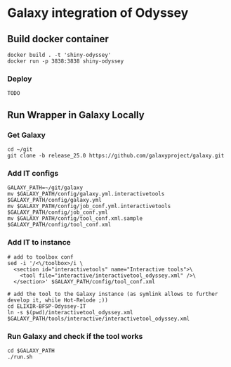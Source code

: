 # Galaxy integration of Odyssey

## Build docker container

```
docker build . -t 'shiny-odyssey'
docker run -p 3838:3838 shiny-odyssey
```

### Deploy

```
TODO
```

## Run Wrapper in Galaxy Locally

### Get Galaxy

```
cd ~/git
git clone -b release_25.0 https://github.com/galaxyproject/galaxy.git
```

### Add IT configs

```
GALAXY_PATH=~/git/galaxy 
mv $GALAXY_PATH/config/galaxy.yml.interactivetools $GALAXY_PATH/config/galaxy.yml
mv $GALAXY_PATH/config/job_conf.yml.interactivetools $GALAXY_PATH/config/job_conf.yml
mv $GALAXY_PATH/config/tool_conf.xml.sample $GALAXY_PATH/config/tool_conf.xml 
```

### Add IT to instance

```
# add to toolbox conf
sed -i '/<\/toolbox>/i \
  <section id="interactivetools" name="Interactive tools">\
    <tool file="interactive/interactivetool_odyssey.xml" />\
  </section>' $GALAXY_PATH/config/tool_conf.xml 

# add the tool to the Galaxy instance (as symlink allows to further develop it, while Hot-Relode ;))
cd ELIXIR-BFSP-Odyssey-IT
ln -s $(pwd)/interactivetool_odyssey.xml $GALAXY_PATH/tools/interactive/interactivetool_odyssey.xml
```

### Run Galaxy and check if the tool works

```
cd $GALAXY_PATH
./run.sh
```